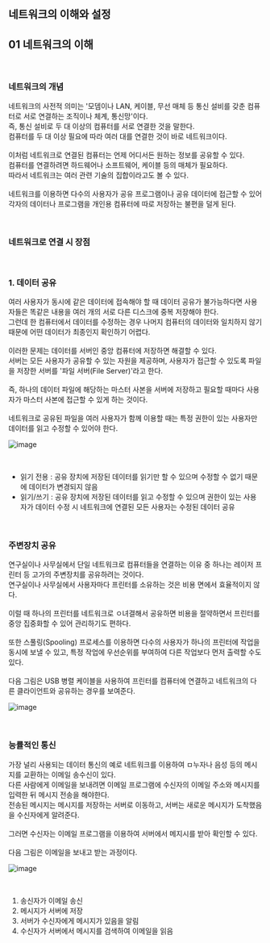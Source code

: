 ## 네트워크의 이해와 설정

## 01 네트워크의 이해

<br>

### 네트워크의 개념
네트워크의 사전적 의미는 '모뎀이나 LAN, 케이블, 무선 매체 등 통신 설비를 갖춘 컴퓨터로 서로 연결하는 조직이나 체계, 통신망'이다.
<br>
즉, 통신 설비로 두 대 이상의 컴퓨터를 서로 연결한 것을 말한다.
<br>
컴퓨터를 두 대 이상 필요에 따라 여러 대를 연결한 것이 바로 네트워크이다.
<br>
<br>
이처럼 네트워크로 연결된 컴퓨터는 언제 어디서든 원하는 정보를 공유할 수 있다.
<br>
컴퓨터를 연결하려면 하드웨어나 소프트웨어, 케이블 등의 매체가 필요하다.
<br>
따라서 네트워크는 여러 관련 기술의 집합이라고도 볼 수 있다.
<br>
<br>
네트워크를 이용하면 다수의 사용자가 공유 프로그램이나 공유 데이터에 접근할 수 있어 각자의 데이터나 프로그램을 개인용 컴퓨터에 따로 저장하는 불편을 덜게 된다.

<br>

### 네트워크로 연결 시 장점

<br>

### 1. 데이터 공유
여러 사용자가 동시에 같은 데이터에 접속해야 할 때 데이터 공유가 불가능하다면 사용자들은 똑같은 내용을 여러 개의 서로 다른 디스크에 중복 저장해야 한다.
<br>
그런데 한 컴퓨터에서 데이터를 수정하는 경우 나머지 컴퓨터의 데이터와 일치하지 않기 때문에 어떤 데이터가 최종인지 확인하기 어렵다.
<br>
<br>
이러한 문제는 데이터를 서버인 중앙 컴퓨터에 저장하면 해결할 수 있다.
<br>
서버는 모든 사용자가 공유할 수 있는 자원을 제공하며, 사용자가 접근할 수 있도록 파일을 저장한 서버를 '파일 서버(File Server)'라고 한다.
<br>
<br>
즉, 하나의 데이터 파일에 해당하는 마스터 사본을 서버에 저장하고 필요할 때마다 사용자가 마스터 사본에 접근할 수 있게 하는 것이다.
<br>
<br>
네트워크로 공유된 파일을 여러 사용자가 함께 이용할 때는 특정 권한이 있는 사용자만 데이터를 읽고 수정할 수 있어야 한다.
<br>

![image](https://github.com/JeHeeYu/Book-Reviews/assets/87363461/f0fd4865-ca6c-47e2-9db2-c118ada9fb72)

<br>

- 읽기 전용 : 공유 장치에 저장된 데이터를 읽기만 할 수 있으며 수정할 수 없기 때문에 데이터가 변경되지 않음
- 읽기/쓰기 : 공유 장치에 저장된 데이터를 읽고 수정할 수 있으며 권한이 있는 사용자가 데이터 수정 시 네트워크에 연결된 모든 사용자는 수정된 데이터 공유

<br>

### 주변장치 공유
연구실이나 사무실에서 단일 네트워크로 컴퓨터들을 연결하는 이유 중 하나는 레이저 프린터 등 고가의 주변장치를 공유하려는 것이다.
<br>
연구실이나 사무실에서 사용자마다 프린터를 소유하는 것은 비용 면에서 효율적이지 않다.
<br>
<br>
이럴 때 하나의 프린터를 네트워크로 ㅇ녀결해서 공유하면 비용을 절약하면서 프린터를 중앙 집중화할 수 있어 관리하기도 편하다.
<br>
<br>
또한 스풀링(Spooling) 프로세스를 이용하면 다수의 사용자가 하나의 프린터에 작업을 동시에 보낼 수 있고, 특정 작업에 우선순위를 부여하여 다른 작업보다 먼저 출력할 수도 있다.
<br>
<br>
다음 그림은 USB 병렬 케이블을 사용하여 프린터를 컴퓨터에 연결하고 네트워크의 다른 클라이언트와 공유하는 경우를 보여준다.
<br>

![image](https://github.com/JeHeeYu/Book-Reviews/assets/87363461/ee0373e8-fa92-408a-97e7-01a7d9a3826a)

<br>

### 능률적인 통신
가장 널리 사용되는 데이터 통신의 예로 네트워크를 이용하여 ㅁ누자나 음성 등의 메시지를 교환하는 이메일 송수신이 있다.
<br>
다른 사람에게 이메일을 보내려면 이메일 프로그램에 수신자의 이메일 주소와 메시지를 입력한 뒤 메시지 전송을 해야한다.
<br>
전송된 메시지는 메시지를 저장하는 서버로 이동하고, 서버는 새로운 메시지가 도착했음을 수신자에게 알려준다.
<br>
<br>
그러면 수신자는 이메일 프로그램을 이용하여 서버에서 메지시를 받아 확인할 수 있다.
<br>
<br>
다음 그림은 이메일을 보내고 받는 과정이다.
<br>

![image](https://github.com/JeHeeYu/Book-Reviews/assets/87363461/37f21393-dd1a-4db9-888e-1d7e2be0f63e)

<br>

1. 송신자가 이메일 송신
2. 메시지가 서버에 저장
3. 서버가 수신자에게 메시지가 있음을 알림
4. 수신자가 서버에서 메시지를 검색하여 이메일을 읽음




